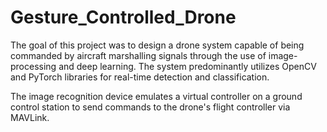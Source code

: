 # Gesture_Controlled_Drone
The goal of this project was to design a drone system capable of being commanded by aircraft marshalling signals through the use of image-processing and deep learning. The system predominantly utilizes OpenCV and PyTorch libraries for real-time detection and classification. 

The image recognition device emulates a virtual controller on a ground control station to send commands to the drone's flight controller via MAVLink.
